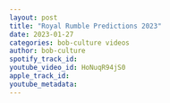 ```yaml
---
layout: post
title: "Royal Rumble Predictions 2023"
date: 2023-01-27
categories: bob-culture videos
author: bob-culture
spotify_track_id: 
youtube_video_id: HoNuqR94jS0
apple_track_id: 
youtube_metadata: 
---
```


